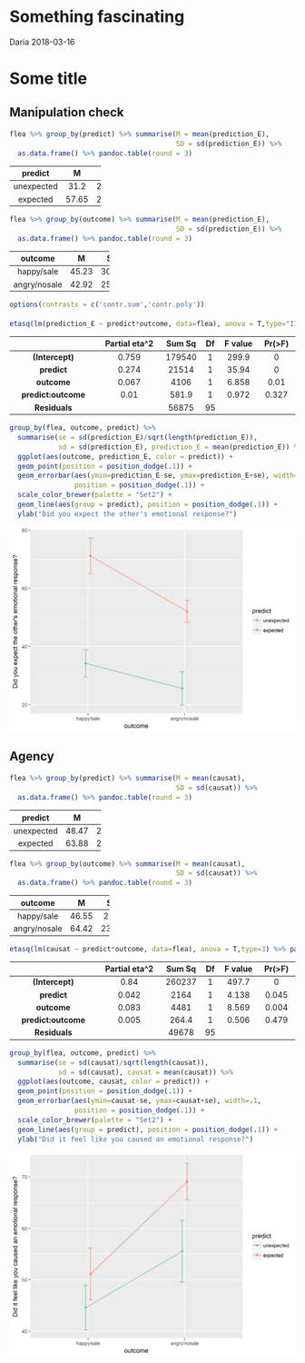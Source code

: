Something fascinating
================
Daria
2018-03-16

Some title
==========

Manipulation check
------------------

``` r
flea %>% group_by(predict) %>% summarise(M = mean(prediction_E),
                                         SD = sd(prediction_E)) %>%
  as.data.frame() %>% pandoc.table(round = 3)
```

<table style="width:32%;">
<colgroup>
<col width="15%" />
<col width="8%" />
<col width="8%" />
</colgroup>
<thead>
<tr class="header">
<th align="center">predict</th>
<th align="center">M</th>
<th align="center">SD</th>
</tr>
</thead>
<tbody>
<tr class="odd">
<td align="center">unexpected</td>
<td align="center">31.2</td>
<td align="center">26.38</td>
</tr>
<tr class="even">
<td align="center">expected</td>
<td align="center">57.65</td>
<td align="center">23.77</td>
</tr>
</tbody>
</table>

``` r
flea %>% group_by(outcome) %>% summarise(M = mean(prediction_E),
                                         SD = sd(prediction_E)) %>%
  as.data.frame() %>% pandoc.table(round = 3)
```

<table style="width:35%;">
<colgroup>
<col width="18%" />
<col width="8%" />
<col width="8%" />
</colgroup>
<thead>
<tr class="header">
<th align="center">outcome</th>
<th align="center">M</th>
<th align="center">SD</th>
</tr>
</thead>
<tbody>
<tr class="odd">
<td align="center">happy/sale</td>
<td align="center">45.23</td>
<td align="center">30.97</td>
</tr>
<tr class="even">
<td align="center">angry/nosale</td>
<td align="center">42.92</td>
<td align="center">25.97</td>
</tr>
</tbody>
</table>

``` r
options(contrasts = c('contr.sum','contr.poly'))

etasq(lm(prediction_E ~ predict*outcome, data=flea), anova = T,type="III") %>% pandoc.table(round = 3, missing = "")
```

<table>
<colgroup>
<col width="30%" />
<col width="22%" />
<col width="12%" />
<col width="6%" />
<col width="13%" />
<col width="13%" />
</colgroup>
<thead>
<tr class="header">
<th align="center"> </th>
<th align="center">Partial eta^2</th>
<th align="center">Sum Sq</th>
<th align="center">Df</th>
<th align="center">F value</th>
<th align="center">Pr(&gt;F)</th>
</tr>
</thead>
<tbody>
<tr class="odd">
<td align="center"><strong>(Intercept)</strong></td>
<td align="center">0.759</td>
<td align="center">179540</td>
<td align="center">1</td>
<td align="center">299.9</td>
<td align="center">0</td>
</tr>
<tr class="even">
<td align="center"><strong>predict</strong></td>
<td align="center">0.274</td>
<td align="center">21514</td>
<td align="center">1</td>
<td align="center">35.94</td>
<td align="center">0</td>
</tr>
<tr class="odd">
<td align="center"><strong>outcome</strong></td>
<td align="center">0.067</td>
<td align="center">4106</td>
<td align="center">1</td>
<td align="center">6.858</td>
<td align="center">0.01</td>
</tr>
<tr class="even">
<td align="center"><strong>predict:outcome</strong></td>
<td align="center">0.01</td>
<td align="center">581.9</td>
<td align="center">1</td>
<td align="center">0.972</td>
<td align="center">0.327</td>
</tr>
<tr class="odd">
<td align="center"><strong>Residuals</strong></td>
<td align="center"></td>
<td align="center">56875</td>
<td align="center">95</td>
<td align="center"></td>
<td align="center"></td>
</tr>
</tbody>
</table>

``` r
group_by(flea, outcome, predict) %>% 
  summarise(se = sd(prediction_E)/sqrt(length(prediction_E)),
            sd = sd(prediction_E), prediction_E = mean(prediction_E)) %>%
  ggplot(aes(outcome, prediction_E, color = predict)) + 
  geom_point(position = position_dodge(.1)) +
  geom_errorbar(aes(ymin=prediction_E-se, ymax=prediction_E+se), width=.1,
                position = position_dodge(.1)) +
  scale_color_brewer(palette = "Set2") + 
  geom_line(aes(group = predict), position = position_dodge(.1)) +
  ylab("Did you expect the other's emotional response?")
```

![](proofreading_files/figure-markdown_github/unnamed-chunk-1-1.png)

Agency
------

``` r
flea %>% group_by(predict) %>% summarise(M = mean(causat),
                                         SD = sd(causat)) %>%
  as.data.frame() %>% pandoc.table(round = 3)
```

<table style="width:32%;">
<colgroup>
<col width="15%" />
<col width="8%" />
<col width="8%" />
</colgroup>
<thead>
<tr class="header">
<th align="center">predict</th>
<th align="center">M</th>
<th align="center">SD</th>
</tr>
</thead>
<tbody>
<tr class="odd">
<td align="center">unexpected</td>
<td align="center">48.47</td>
<td align="center">25.45</td>
</tr>
<tr class="even">
<td align="center">expected</td>
<td align="center">63.88</td>
<td align="center">21.58</td>
</tr>
</tbody>
</table>

``` r
flea %>% group_by(outcome) %>% summarise(M = mean(causat),
                                         SD = sd(causat)) %>%
  as.data.frame() %>% pandoc.table(round = 3)
```

<table style="width:35%;">
<colgroup>
<col width="18%" />
<col width="8%" />
<col width="8%" />
</colgroup>
<thead>
<tr class="header">
<th align="center">outcome</th>
<th align="center">M</th>
<th align="center">SD</th>
</tr>
</thead>
<tbody>
<tr class="odd">
<td align="center">happy/sale</td>
<td align="center">46.55</td>
<td align="center">23.3</td>
</tr>
<tr class="even">
<td align="center">angry/nosale</td>
<td align="center">64.42</td>
<td align="center">23.13</td>
</tr>
</tbody>
</table>

``` r
etasq(lm(causat ~ predict*outcome, data=flea), anova = T,type=3) %>% pandoc.table(round = 3, missing = "")
```

<table>
<colgroup>
<col width="30%" />
<col width="22%" />
<col width="12%" />
<col width="6%" />
<col width="13%" />
<col width="13%" />
</colgroup>
<thead>
<tr class="header">
<th align="center"> </th>
<th align="center">Partial eta^2</th>
<th align="center">Sum Sq</th>
<th align="center">Df</th>
<th align="center">F value</th>
<th align="center">Pr(&gt;F)</th>
</tr>
</thead>
<tbody>
<tr class="odd">
<td align="center"><strong>(Intercept)</strong></td>
<td align="center">0.84</td>
<td align="center">260237</td>
<td align="center">1</td>
<td align="center">497.7</td>
<td align="center">0</td>
</tr>
<tr class="even">
<td align="center"><strong>predict</strong></td>
<td align="center">0.042</td>
<td align="center">2164</td>
<td align="center">1</td>
<td align="center">4.138</td>
<td align="center">0.045</td>
</tr>
<tr class="odd">
<td align="center"><strong>outcome</strong></td>
<td align="center">0.083</td>
<td align="center">4481</td>
<td align="center">1</td>
<td align="center">8.569</td>
<td align="center">0.004</td>
</tr>
<tr class="even">
<td align="center"><strong>predict:outcome</strong></td>
<td align="center">0.005</td>
<td align="center">264.4</td>
<td align="center">1</td>
<td align="center">0.506</td>
<td align="center">0.479</td>
</tr>
<tr class="odd">
<td align="center"><strong>Residuals</strong></td>
<td align="center"></td>
<td align="center">49678</td>
<td align="center">95</td>
<td align="center"></td>
<td align="center"></td>
</tr>
</tbody>
</table>

``` r
group_by(flea, outcome, predict) %>% 
  summarise(se = sd(causat)/sqrt(length(causat)),
            sd = sd(causat), causat = mean(causat)) %>%
  ggplot(aes(outcome, causat, color = predict)) + 
  geom_point(position = position_dodge(.1)) +
  geom_errorbar(aes(ymin=causat-se, ymax=causat+se), width=.1,
                position = position_dodge(.1)) +
  scale_color_brewer(palette = "Set2") + 
  geom_line(aes(group = predict), position = position_dodge(.1)) +
  ylab("Did it feel like you caused an emotional response?")
```

![](proofreading_files/figure-markdown_github/unnamed-chunk-2-1.png)
